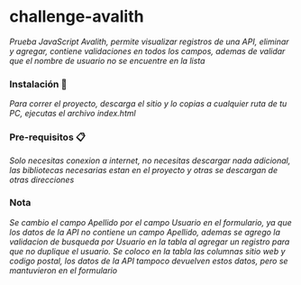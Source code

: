 # challenge-avalith

_Prueba JavaScript Avalith, permite visualizar registros de una API, eliminar y agregar, contiene validaciones en todos los campos, ademas de validar que el nombre de usuario no se encuentre en la lista_

### Instalación 🔧

_Para correr el proyecto, descarga el sitio y lo copias a cualquier ruta de tu PC, ejecutas el archivo index.html_

### Pre-requisitos 📋

_Solo necesitas conexion a internet, no necesitas descargar nada adicional, las bibliotecas necesarias estan en el proyecto y otras se descargan de otras direcciones_

### Nota

_Se cambio el campo Apellido por el campo Usuario en el formulario, ya que los datos de la API no contiene un campo Apellido,
ademas se agrego la validacion de busqueda por Usuario en la tabla al agregar un registro para que no duplique el usuario. 
Se coloco en la tabla las columnas sitio web y codigo postal, los datos de la API tampoco devuelven estos datos, pero se mantuvieron en el formulario_